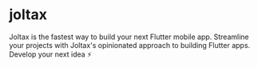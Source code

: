 # joltax

Joltax is the fastest way to build your next Flutter mobile app. Streamline your projects with Joltax's opinionated approach to building Flutter apps. Develop your next idea ⚡️




 
